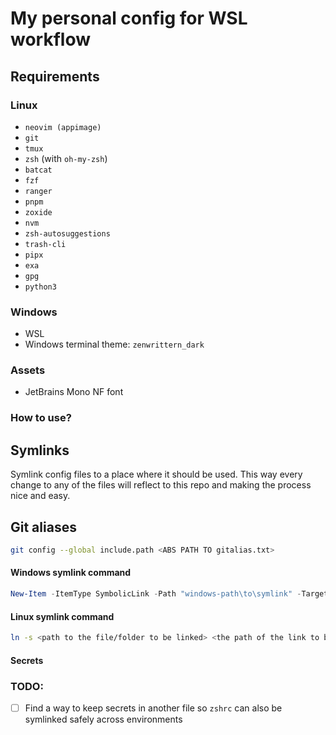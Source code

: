 # My personal config for WSL workflow

## Requirements

### Linux

- `neovim (appimage)`
- `git`
- `tmux`
- `zsh` (with `oh-my-zsh`)
- `batcat`
- `fzf`
- `ranger`
- `pnpm`
- `zoxide`
- `nvm`
- `zsh-autosuggestions`
- `trash-cli`
- `pipx`
- `exa`
- `gpg`
- `python3`

### Windows

- WSL
- Windows terminal theme: `zenwrittern_dark`

### Assets

- JetBrains Mono NF font

### How to use?

## Symlinks

Symlink config files to a place where it should be used.
This way every change to any of the files will reflect to this repo and
making the process nice and easy.

## Git aliases

```bash
git config --global include.path <ABS PATH TO gitalias.txt>
```

#### Windows symlink command

```powershell
New-Item -ItemType SymbolicLink -Path "windows-path\to\symlink" -Target "\\wsl$\Ubuntu\home\yourusername\path\to\target-thing"
```

#### Linux symlink command

```bash
ln -s <path to the file/folder to be linked> <the path of the link to be created>
```

#### Secrets

### TODO:

- [ ] Find a way to keep secrets in another file so `zshrc` can also be symlinked safely across environments
